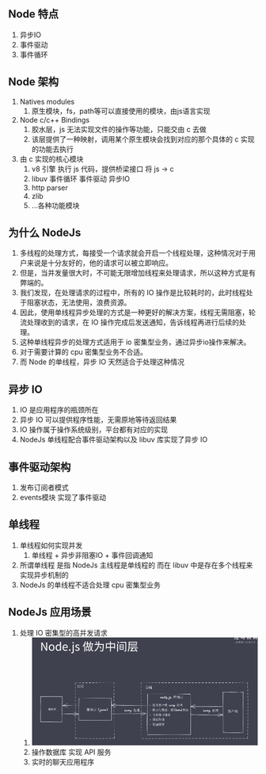 ## Node 特点
1. 异步IO
2. 事件驱动
3. 事件循环
   
## Node 架构
1. Natives modules
   1. 原生模块，fs，path等可以直接使用的模块，由js语言实现
2. Node c/c++ Bindings
   1. 胶水层，js 无法实现文件的操作等功能，只能交由 c 去做
   2. 该层提供了一种映射，调用某个原生模块会找到对应的那个具体的 c 实现的功能去执行
3. 由 c 实现的核心模块
   1. v8 引擎 执行 js 代码，提供桥梁接口 将 js -> c
   2. libuv 事件循环 事件驱动 异步IO
   3. http parser 
   4. zlib
   5. ...各种功能模块

## 为什么 NodeJs
1. 多线程的处理方式，每接受一个请求就会开启一个线程处理，这种情况对于用户来说是十分友好的，他的请求可以被立即响应。
2. 但是，当并发量很大时，不可能无限增加线程来处理请求，所以这种方式是有弊端的。
3. 我们发现，在处理请求的过程中，所有的 IO 操作是比较耗时的，此时线程处于阻塞状态，无法使用，浪费资源。
4. 因此，使用单线程异步处理的方式是一种更好的解决方案，线程无需阻塞，轮流处理收到的请求，在 IO 操作完成后发送通知，告诉线程再进行后续的处理。
5. 这种单线程异步的处理方式适用于 io 密集型业务，通过异步io操作来解决。
6. 对于需要计算的 cpu 密集型业务不合适。
7. 而 Node 的单线程，异步 IO 天然适合于处理这种情况

## 异步 IO
1. IO 是应用程序的瓶颈所在
2. 异步 IO 可以提供程序性能，无需原地等待返回结果
3. IO 操作属于操作系统级别，平台都有对应的实现
4. NodeJs 单线程配合事件驱动架构以及 libuv 库实现了异步 IO

## 事件驱动架构
1. 发布订阅者模式
2. events模块 实现了事件驱动

## 单线程
1. 单线程如何实现并发
   1. 单线程 + 异步非阻塞IO + 事件回调通知
2. 所谓单线程 是指 NodeJs 主线程是单线程的 而在 libuv 中是存在多个线程来实现异步机制的
3. NodeJs 的单线程不适合处理 cpu 密集型业务

## NodeJs 应用场景
1. 处理 IO 密集型的高并发请求
   1. ![](images/2021-07-24-11-01-18.png)
   2. 操作数据库 实现 API 服务
   3. 实时的聊天应用程序